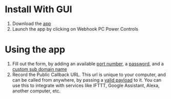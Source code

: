 # Install With GUI
1. Download the [app]()
2. Launch the app by clicking on Webhook PC Power Controls

# Using the app
1. Fill out the form, by adding an available [port number](../README.md/#environment-variables), a [password](../README.md/#environment-variables), and a [custom sub domain name](../README.md/#environment-variables)
2. Record the Public Callback URL. This url is unique to your computer, and can be called from anywhere, by passing a [valid payload](../README.md/#json-payload) to it. You can use this to integrate with services like IFTTT, Google Assistant, Alexa, another computer, etc. 